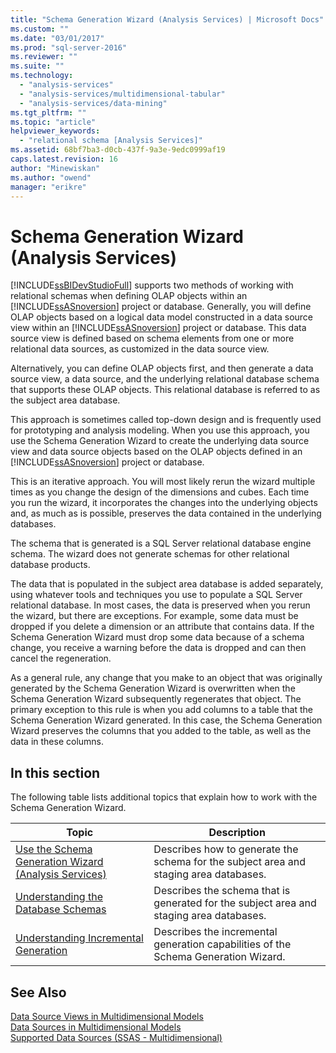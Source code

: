 ```yaml
---
title: "Schema Generation Wizard (Analysis Services) | Microsoft Docs"
ms.custom: ""
ms.date: "03/01/2017"
ms.prod: "sql-server-2016"
ms.reviewer: ""
ms.suite: ""
ms.technology: 
  - "analysis-services"
  - "analysis-services/multidimensional-tabular"
  - "analysis-services/data-mining"
ms.tgt_pltfrm: ""
ms.topic: "article"
helpviewer_keywords: 
  - "relational schema [Analysis Services]"
ms.assetid: 68bf7ba3-d0cb-437f-9a3e-9edc0999af19
caps.latest.revision: 16
author: "Minewiskan"
ms.author: "owend"
manager: "erikre"
---
```

# Schema Generation Wizard (Analysis Services)
  [!INCLUDE[ssBIDevStudioFull](../../includes/ssbidevstudiofull-md.md)] supports two methods of working with relational schemas when defining OLAP objects within an [!INCLUDE[ssASnoversion](../../includes/ssasnoversion-md.md)] project or database. Generally, you will define OLAP objects based on a logical data model constructed in a data source view within an [!INCLUDE[ssASnoversion](../../includes/ssasnoversion-md.md)] project or database. This data source view is defined based on schema elements from one or more relational data sources, as customized in the data source view.  
  
 Alternatively, you can define OLAP objects first, and then generate a data source view, a data source, and the underlying relational database schema that supports these OLAP objects. This relational database is referred to as the subject area database.  
  
 This approach is sometimes called top-down design and is frequently used for prototyping and analysis modeling. When you use this approach, you use the Schema Generation Wizard to create the underlying data source view and data source objects based on the OLAP objects defined in an [!INCLUDE[ssASnoversion](../../includes/ssasnoversion-md.md)] project or database.  
  
 This is an iterative approach. You will most likely rerun the wizard multiple times as you change the design of the dimensions and cubes. Each time you run the wizard, it incorporates the changes into the underlying objects and, as much as is possible, preserves the data contained in the underlying databases.  
  
 The schema that is generated is a SQL Server relational database engine schema. The wizard does not generate schemas for other relational database products.  
  
 The data that is populated in the subject area database is added separately, using whatever tools and techniques you use to populate a SQL Server relational database. In most cases, the data is preserved when you rerun the wizard, but there are exceptions. For example, some data must be dropped if you delete a dimension or an attribute that contains data. If the Schema Generation Wizard must drop some data because of a schema change, you receive a warning before the data is dropped and can then cancel the regeneration.  
  
 As a general rule, any change that you make to an object that was originally generated by the Schema Generation Wizard is overwritten when the Schema Generation Wizard subsequently regenerates that object. The primary exception to this rule is when you add columns to a table that the Schema Generation Wizard generated. In this case, the Schema Generation Wizard preserves the columns that you added to the table, as well as the data in these columns.  
  
## In this section  
 The following table lists additional topics that explain how to work with the Schema Generation Wizard.  
  
|Topic|Description|  
|-----------|-----------------|  
|[Use the Schema Generation Wizard &#40;Analysis Services&#41;](../../analysis-services/multidimensional-models/use-the-schema-generation-wizard-analysis-services.md)|Describes how to generate the schema for the subject area and staging area databases.|  
|[Understanding the Database Schemas](../../analysis-services/multidimensional-models/understanding-the-database-schemas.md)|Describes the schema that is generated for the subject area and staging area databases.|  
|[Understanding Incremental Generation](../../analysis-services/multidimensional-models/understanding-incremental-generation.md)|Describes the incremental generation capabilities of the Schema Generation Wizard.|  
  
## See Also  
 [Data Source Views in Multidimensional Models](../../analysis-services/multidimensional-models/data-source-views-in-multidimensional-models.md)   
 [Data Sources in Multidimensional Models](../../analysis-services/multidimensional-models/data-sources-in-multidimensional-models.md)   
 [Supported Data Sources &#40;SSAS - Multidimensional&#41;](../../analysis-services/multidimensional-models/supported-data-sources-ssas-multidimensional.md)  
  
  